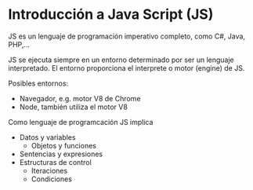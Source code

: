 # Introducción a Java Script (JS) #

JS es un lenguaje de programación imperativo completo, como C#, Java, PHP,...

JS se ejecuta siempre en un entorno determinado por ser un lenguaje interpretado. El entorno proporciona el interprete o motor (engine) de JS.

Posibles entornos:

- Navegador, e.g. motor V8 de Chrome
- Node, también utiliza el motor V8

Como lenguaje de programcación JS implica
- Datos y variables
    - Objetos y funciones
- Sentencias y expresiones
- Estructuras de  control
    - Iteraciones
    - Condiciones